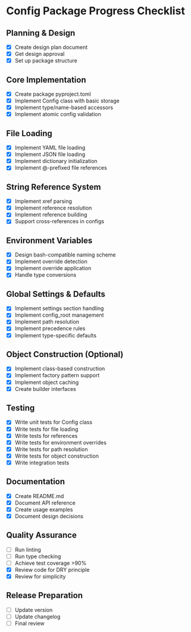 # Config Package Progress Checklist

## Planning & Design
- [x] Create design plan document
- [x] Get design approval
- [x] Set up package structure

## Core Implementation
- [x] Create package pyproject.toml
- [x] Implement Config class with basic storage
- [x] Implement type/name-based accessors
- [x] Implement atomic config validation

## File Loading
- [x] Implement YAML file loading
- [x] Implement JSON file loading
- [x] Implement dictionary initialization
- [x] Implement @-prefixed file references

## String Reference System
- [x] Implement xref parsing
- [x] Implement reference resolution
- [x] Implement reference building
- [x] Support cross-references in configs

## Environment Variables
- [x] Design bash-compatible naming scheme
- [x] Implement override detection
- [x] Implement override application
- [x] Handle type conversions

## Global Settings & Defaults
- [x] Implement settings section handling
- [x] Implement config_root management
- [x] Implement path resolution
- [x] Implement precedence rules
- [x] Implement type-specific defaults

## Object Construction (Optional)
- [x] Implement class-based construction
- [x] Implement factory pattern support
- [x] Implement object caching
- [x] Create builder interfaces

## Testing
- [x] Write unit tests for Config class
- [x] Write tests for file loading
- [x] Write tests for references
- [x] Write tests for environment overrides
- [x] Write tests for path resolution
- [x] Write tests for object construction
- [x] Write integration tests

## Documentation
- [x] Create README.md
- [x] Document API reference
- [x] Create usage examples
- [x] Document design decisions

## Quality Assurance
- [ ] Run linting
- [ ] Run type checking
- [ ] Achieve test coverage >90%
- [x] Review code for DRY principle
- [x] Review for simplicity

## Release Preparation
- [ ] Update version
- [ ] Update changelog
- [ ] Final review